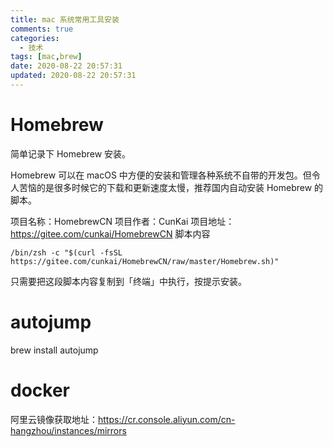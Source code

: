 ```yaml
---
title: mac 系统常用工具安装
comments: true
categories:
  - 技术
tags: [mac,brew]
date: 2020-08-22 20:57:31
updated: 2020-08-22 20:57:31
---
```

# Homebrew
简单记录下 Homebrew 安装。

Homebrew 可以在 macOS 中方便的安装和管理各种系统不自带的开发包。但令人苦恼的是很多时候它的下载和更新速度太慢，推荐国内自动安装 Homebrew 的脚本。

项目名称：HomebrewCN
项目作者：CunKai
项目地址：https://gitee.com/cunkai/HomebrewCN
脚本内容
```
/bin/zsh -c "$(curl -fsSL https://gitee.com/cunkai/HomebrewCN/raw/master/Homebrew.sh)"
```
只需要把这段脚本内容复制到「终端」中执行，按提示安装。

# autojump
brew install autojump

# docker
阿里云镜像获取地址：https://cr.console.aliyun.com/cn-hangzhou/instances/mirrors

